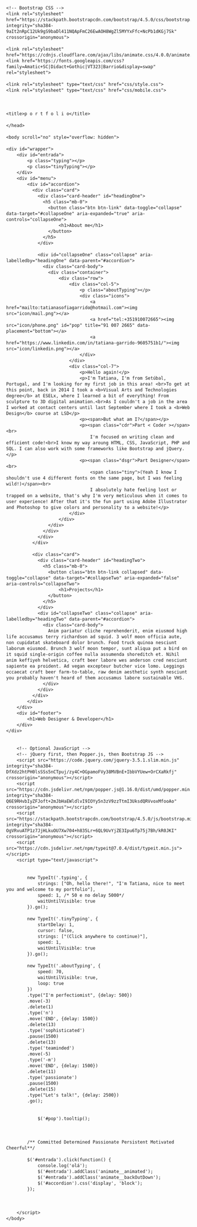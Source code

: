 <!doctype html>
<html lang="en">
	<head>
    <meta charset="utf-8">
    <meta name="viewport" content="width=device-width, initial-scale=1, shrink-to-fit=no">

    <!-- Bootstrap CSS -->
    <link rel="stylesheet" href="https://stackpath.bootstrapcdn.com/bootstrap/4.5.0/css/bootstrap.min.css" integrity="sha384-9aIt2nRpC12Uk9gS9baDl411NQApFmC26EwAOH8WgZl5MYYxFfc+NcPb1dKGj7Sk" crossorigin="anonymous">
	
	<link rel="stylesheet" href="https://cdnjs.cloudflare.com/ajax/libs/animate.css/4.0.0/animate.min.css">
    <link href="https://fonts.googleapis.com/css?family=Amatic+SC|Didact+Gothic|VT323|Barrio&display=swap" rel="stylesheet">

    <link rel="stylesheet" type="text/css" href="css/style.css">
	<link rel="stylesheet" type="text/css" href="css/mobile.css">



    <title>p o r t f o l i o</title>

	</head>

	<body scroll="no" style="overflow: hidden">

	<div id="wrapper">
		<div id="entrada">
			<p class="typing"></p>
			<p class="tinyTyping"></p>
		</div>
		<div id="menu">
			<div id="accordion">
			  <div class="card">
				<div class="card-header" id="headingOne">
				  <h5 class="mb-0">
					<button class="btn btn-link" data-toggle="collapse" data-target="#collapseOne" aria-expanded="true" aria-controls="collapseOne">
						<h1>About me</h1>
					</button>
				  </h5>
				</div>

				<div id="collapseOne" class="collapse" aria-labelledby="headingOne" data-parent="#accordion">
				  <div class="card-body">
					<div class="container">
						<div class="row">
							<div class="col-5">
								<p class="aboutTyping"></p>
								<div class="icons">
									<a href="mailto:tatianasofiagarrido@hotmail.com"><img src="icon/mail.png"></a>
									<a href="tel:+351910072665"><img src="icon/phone.png" id="pop" title="91 007 2665" data-placement="bottom"></a>
									<a href="https://www.linkedin.com/in/tatiana-garrido-9605751b1/"><img src="icon/linkedin.png"></a>
								</div>
							</div>
							<div class="col-7">
								<p>Hello again!</p>
								<p>I'm Tatiana, I'm from Setúbal, Portugal, and I'm looking for my first job in this area! <br>To get at this point, back in 2014 I took a <b>Visual Arts and Technologies degree</b> at ESELx, where I learned a bit of everything! From sculpture to 3D digital animation.<br>As I couldn't a job in the area I worked at contact centers until last September where I took a <b>Web Design</b> course at LSD</p>
								<p><span>But what am I?</span></p>
								<p><span class="cdr">Part < Coder ></span><br>
									I'm focused on writing clean and efficient code!<br>I know my way aroung HTML, CSS, JavaScript, PHP and SQL. I can also work with some frameworks like Bootstrap and jQuery.</p>
								<p><span class="dsgr">Part Designer</span><br>
									<span class="tiny">(Yeah I know I shouldn't use 4 different fonts on the same page, but I was feeling wild!)</span><br>
									I absolutely hate feeling lost or trapped on a website, that's why I'm very meticulous when it comes to user experience! After that it's the fun part using Adobe Illustrator and Photoshop to give colors and personality to a website!</p>
							</div>
						</div>
					</div>
				  </div>
				</div>
			  </div>
			  
			  <div class="card">
				<div class="card-header" id="headingTwo">
				  <h5 class="mb-0">
					<button class="btn btn-link collapsed" data-toggle="collapse" data-target="#collapseTwo" aria-expanded="false" aria-controls="collapseTwo">
						<h1>Projects</h1>
					</button>
				  </h5>
				</div>
				<div id="collapseTwo" class="collapse" aria-labelledby="headingTwo" data-parent="#accordion">
				  <div class="card-body">
					Anim pariatur cliche reprehenderit, enim eiusmod high life accusamus terry richardson ad squid. 3 wolf moon officia aute, non cupidatat skateboard dolor brunch. Food truck quinoa nesciunt laborum eiusmod. Brunch 3 wolf moon tempor, sunt aliqua put a bird on it squid single-origin coffee nulla assumenda shoreditch et. Nihil anim keffiyeh helvetica, craft beer labore wes anderson cred nesciunt sapiente ea proident. Ad vegan excepteur butcher vice lomo. Leggings occaecat craft beer farm-to-table, raw denim aesthetic synth nesciunt you probably haven't heard of them accusamus labore sustainable VHS.
				  </div>
				</div>
			  </div>
			</div>
		</div>
		<div id="footer">
			<h1>Web Designer & Developer</h1>
		</div>
	</div>


		<!-- Optional JavaScript -->
		<!-- jQuery first, then Popper.js, then Bootstrap JS -->
		<script src="https://code.jquery.com/jquery-3.5.1.slim.min.js" integrity="sha384-DfXdz2htPH0lsSSs5nCTpuj/zy4C+OGpamoFVy38MVBnE+IbbVYUew+OrCXaRkfj" crossorigin="anonymous"></script>
		<script src="https://cdn.jsdelivr.net/npm/popper.js@1.16.0/dist/umd/popper.min.js" integrity="sha384-Q6E9RHvbIyZFJoft+2mJbHaEWldlvI9IOYy5n3zV9zzTtmI3UksdQRVvoxMfooAo" crossorigin="anonymous"></script>
		<script src="https://stackpath.bootstrapcdn.com/bootstrap/4.5.0/js/bootstrap.min.js" integrity="sha384-OgVRvuATP1z7JjHLkuOU7Xw704+h835Lr+6QL9UvYjZE3Ipu6Tp75j7Bh/kR0JKI" crossorigin="anonymous"></script>
		<script src="https://cdn.jsdelivr.net/npm/typeit@7.0.4/dist/typeit.min.js"></script>
		<script type="text/javascript">
		
		
			new TypeIt('.typing', {
				strings: ["Oh, hello there!", "I'm Tatiana, nice to meet you and welcome to my portfolio"],
				speed: 1, /* 50 e no delay 5000*/
				waitUntilVisible: true
			}).go();
			
			new TypeIt('.tinyTyping', {
				startDelay: 1,
				cursor: false,
				strings: ["(Click anywhere to continue)"],
				speed: 1,
				waitUntilVisible: true
			}).go();
			
			new TypeIt('.aboutTyping', {
				speed: 70,
				waitUntilVisible: true,
				loop: true
			})
			.type("I'm perfectiomist", {delay: 500})
			.move(-3)
			.delete(1)
			.type('n')
			.move('END', {delay: 1500})
			.delete(13)
			.type('sophisticated')
			.pause(1500)
			.delete(13)
			.type('teaminded')
			.move(-5)
			.type('-m')
			.move('END', {delay: 1500})
			.delete(11)
			.type('passionate')
			.pause(1500)
			.delete(15)
			.type("Let's talk!", {delay: 2500})
			.go();
			
			
				$('#pop').tooltip();
	
			  
			  
			/** Committed Determined Passionate Persistent Motivated  Cheerful**/
			
			$('#entrada').click(function() {
				console.log('olá');
				$('#entrada').addClass('animate__animated');
				$('#entrada').addClass('animate__backOutDown');
				$('#accordion').css('display', 'block');
			});
			

			
		</script>
	</body>
</html>
